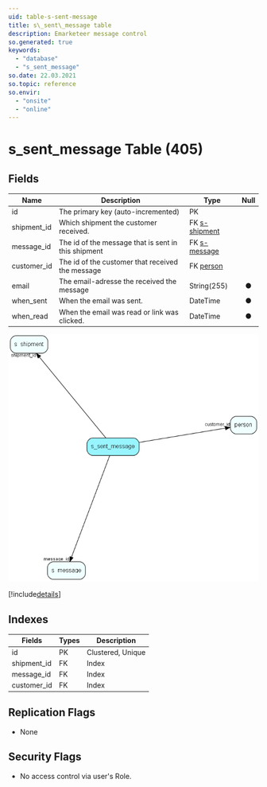 ```yaml
---
uid: table-s-sent-message
title: s\_sent\_message table
description: Emarketeer message control
so.generated: true
keywords:
  - "database"
  - "s_sent_message"
so.date: 22.03.2021
so.topic: reference
so.envir:
  - "onsite"
  - "online"
---
```


# s\_sent\_message Table (405)

## Fields

| Name | Description | Type | Null |
|------|-------------|------|:----:|
|id|The primary key (auto-incremented)|PK| |
|shipment\_id|Which shipment the customer received.|FK [s-shipment](s-shipment.md)| |
|message\_id|The id of the message that is sent in this shipment|FK [s-message](s-message.md)| |
|customer\_id|The id of the customer that received the message|FK [person](person.md)| |
|email|The email-adresse the received the message|String(255)|&#x25CF;|
|when\_sent|When the email was sent.|DateTime|&#x25CF;|
|when\_read|When the email was read or link was clicked.|DateTime|&#x25CF;|


![s_sent_message table relationship diagram](./media/s_sent_message.png)

[!include[details](./includes/s-sent-message.md)]

## Indexes

| Fields | Types | Description |
|--------|-------|-------------|
|id |PK |Clustered, Unique |
|shipment\_id |FK |Index |
|message\_id |FK |Index |
|customer\_id |FK |Index |

## Replication Flags

* None

## Security Flags

* No access control via user's Role.

